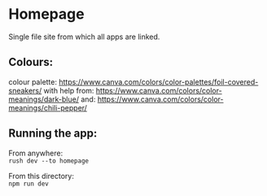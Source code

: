 # Homepage

Single file site from which all apps are linked.

## Colours:

colour palette: https://www.canva.com/colors/color-palettes/foil-covered-sneakers/
with help from: https://www.canva.com/colors/color-meanings/dark-blue/
and: https://www.canva.com/colors/color-meanings/chili-pepper/

## Running the app:

From anywhere:  
`rush dev --to homepage`

From this directory:  
`npm run dev`

